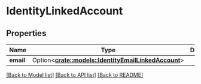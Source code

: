 # IdentityLinkedAccount

## Properties

Name | Type | Description | Notes
------------ | ------------- | ------------- | -------------
**email** | Option<[**crate::models::IdentityEmailLinkedAccount**](IdentityEmailLinkedAccount.md)> |  | [optional]

[[Back to Model list]](../README.md#documentation-for-models) [[Back to API list]](../README.md#documentation-for-api-endpoints) [[Back to README]](../README.md)


